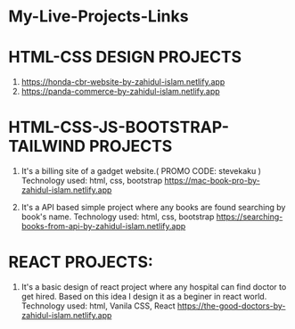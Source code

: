 # My-Live-Projects-Links

# HTML-CSS DESIGN PROJECTS
1. https://honda-cbr-website-by-zahidul-islam.netlify.app
2. https://panda-commerce-by-zahidul-islam.netlify.app

# HTML-CSS-JS-BOOTSTRAP-TAILWIND PROJECTS
1. It's a billing site of a gadget website.( PROMO CODE: stevekaku )
   Technology used: html, css, bootstrap 
   https://mac-book-pro-by-zahidul-islam.netlify.app
   
2. It's a API based simple project where any books are found searching by book's name. 
   Technology used: html, css, bootstrap
   https://searching-books-from-api-by-zahidul-islam.netlify.app

# REACT PROJECTS: 
1. It's a basic design of react project where any hospital can find doctor to get hired. Based on this idea I design it as a beginer in react world. 
    Technology used: html, Vanila CSS, React
   https://the-good-doctors-by-zahidul-islam.netlify.app

